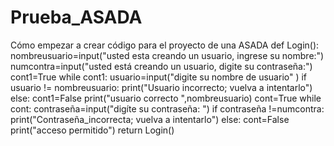 # Prueba_ASADA
Cómo empezar a crear código para el proyecto de una ASADA
def Login():
    nombreusuario=input("usted esta creando un usuario, ingrese su nombre:")
    numcontra=input("usted está creando un usuario, digite su contraseña:")
    cont1=True
    while cont1:
        usuario=input("digite su nombre de usuario"   )
        if usuario != nombreusuario:
            print("Usuario incorrecto; vuelva a intentarlo")
        else:
            cont1=False
    print("usuario correcto ",nombreusuario)
    cont=True
    while cont:
        contraseña=input("digíte su contraseña:   ")
        if contraseña !=numcontra:
            print("Contraseña_incorrecta; vuelva a intentarlo")
        else:
            cont=False
    print("acceso permitido")
    return
Login()
